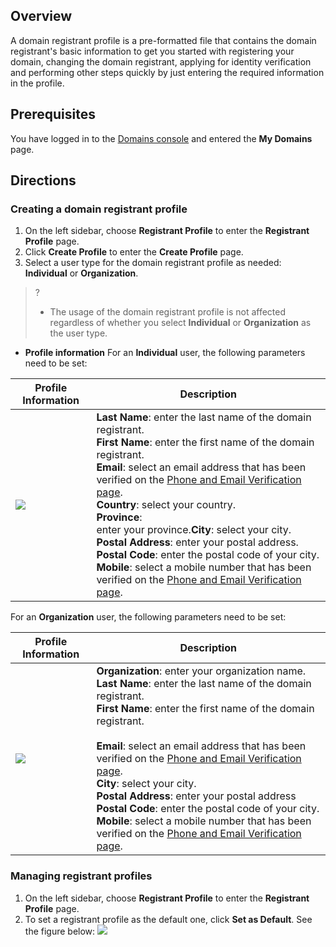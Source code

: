 

## Overview

A domain registrant profile is a pre-formatted file that contains the domain registrant's basic information to get you started with registering your domain, changing the domain registrant, applying for identity verification and performing other steps quickly by just entering the required information in the profile.


## Prerequisites
You have logged in to the [Domains console](https://console.intl.cloud.tencent.com/domain/manage) and entered the **My Domains** page.

## Directions

### Creating a domain registrant profile
1. On the left sidebar, choose **Registrant Profile** to enter the **Registrant Profile** page.
2. Click **Create Profile** to enter the **Create Profile** page.
3. Select a user type for the domain registrant profile as needed: **Individual** or **Organization**.
>?
>
>- The usage of the domain registrant profile is not affected regardless of whether you select **Individual** or **Organization** as the user type.


 - **Profile information**
For an **Individual** user, the following parameters need to be set:
<table>
<thead>
  <tr>
    <th>Profile Information</th>
    <th>Description</th>
  </tr>
</thead>
<tbody>
  <tr>
		    <td><img src="https://qcloudimg.tencent-cloud.cn/raw/8586a4f44a74e5db92d51627faa99848.png"></td>
    <td><b>Last Name</b>: enter the last name of the domain registrant.<br><b>First Name</b>: enter the first name of the domain registrant.<br><b>Email</b>: select an email address that has been verified on the <a href="https://console.intl.cloud.tencent.com/domain/template/verify">Phone and Email Verification page</a>.<br><b>Country</b>: select your country.<br><b>Province</b>: <br>enter your province.<b>City</b>: select your city.<br><b>Postal Address</b>: enter your postal address.<br><b>Postal Code</b>: enter the postal code of your city.<br><b>Mobile</b>: select a mobile number that has been verified on the <a href="https://console.cloud.tencent.com/domain/template/verify">Phone and Email Verification page</a>.</td>
  </tr>
</tbody>
</table>

For an **Organization** user, the following parameters need to be set:
<table>
<thead>
  <tr>
    <th>Profile Information</th>
    <th>Description</th>
  </tr>
</thead>
<tbody>
  <tr>
    <td><img src="https://qcloudimg.tencent-cloud.cn/raw/cf62306f60d6b2cf0be60f819227ae4b.png"></td>
    <td><b>Organization</b>: enter your organization name.<br><b>Last Name</b>: enter the last name of the domain registrant.<br><b>First Name</b>: enter the first name of the domain registrant.<br><br><b>Email</b>: select an email address that has been verified on the <a href="https://console.cloud.tencent.com/domain/template/verify">Phone and Email Verification page</a>.<br><b>City</b>: select your city.<br><b>Postal Address</b>: enter your postal address<br><b>Postal Code</b>: enter the postal code of your city.<br><b>Mobile</b>: select a mobile number that has been verified on the <a href="https://console.cloud.tencent.com/domain/template/verify">Phone and Email Verification page</a>.</td>
  </tr>
</tbody>
</table>


### Managing registrant profiles
1. On the left sidebar, choose **Registrant Profile** to enter the **Registrant Profile** page.
2. To set a registrant profile as the default one, click **Set as Default**. See the figure below:
![](https://qcloudimg.tencent-cloud.cn/raw/5499e15450b5bf2f4a320a472faf92ea.png)
